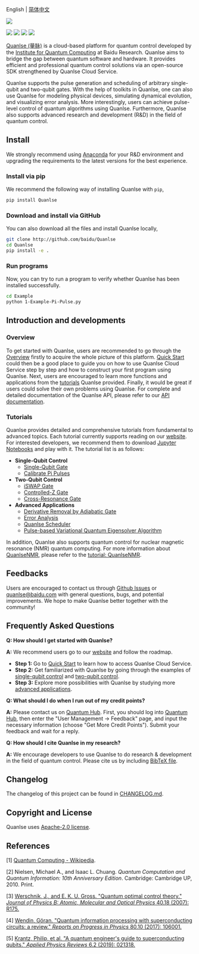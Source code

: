 English | [简体中文](README_CN.md)

![](https://release-data.cdn.bcebos.com/Quanlse_title_en.png)

[![](https://img.shields.io/badge/license-Apache%202.0-green)](./LICENSE) [![](https://img.shields.io/badge/build-passing-green)]() ![](https://img.shields.io/badge/Python-3.6--3.8-blue) ![](https://img.shields.io/badge/release-v1.0.0-blue)

[Quanlse (量脉)](https://quanlse.baidu.com) is a cloud-based platform for quantum control developed by the [Institute for Quantum Computing](https://quantum.baidu.com) at Baidu Research. Quanlse aims to bridge the gap between quantum software and hardware. It provides efficient and professional quantum control solutions via an open-source SDK strengthened by Quanlse Cloud Service.

Quanlse supports the pulse generation and scheduling of arbitrary single-qubit and two-qubit gates. With the help of toolkits in Quanlse, one can also use Quanlse for modeling physical devices, simulating dynamical evolution, and visualizing error analysis. More interestingly, users can achieve pulse-level control of quantum algorithms using Quanlse. Furthermore, Quanlse also supports advanced research and development (R&D) in the field of quantum control.

## Install

We strongly recommend using [Anaconda](https://www.anaconda.com/) for your R&D environment and upgrading the requirements to the latest versions for the best experience.

### Install via pip

We recommend the following way of installing Quanlse with `pip`,

```bash
pip install Quanlse
```

### Download and install via GitHub

You can also download all the files and install Quanlse locally,

```bash
git clone http://github.com/baidu/Quanlse
cd Quanlse
pip install -e .
```

### Run programs

Now, you can try to run a program to verify whether Quanlse has been installed successfully.

```bash
cd Example
python 1-Example-Pi-Pulse.py
```

## Introduction and developments

### Overview

To get started with Quanlse, users are recommended to go through the [Overview](https://quanlse.baidu.com/#/doc/overview) firstly to acquire the whole picture of this platform. [Quick Start](https://quanlse.baidu.com/#/doc/quickstart) could then be a good place to guide you on how to use Quanlse Cloud Service step by step and how to construct your first program using Quanlse. Next, users are encouraged to learn more functions and applications from the [tutorials](https://quanlse.baidu.com/#/doc/tutorial-overview) Quanlse provided. Finally, it would be great if users could solve their own problems using Quanlse. For complete and detailed documentation of the Quanlse API, please refer to our [API documentation](https://quanlse.baidu.com/api/).

### Tutorials

Quanlse provides detailed and comprehensive tutorials from fundamental to advanced topics. Each tutorial currently supports reading on our [website](https://quanlse.baidu.com). For interested developers, we recommend them to download [Jupyter Notebooks](https://github.com/baidu/Quanlse/tree/master/Tutorial/EN) and play with it. The tutorial list is as follows:

- **Single-Qubit Control**
    - [Single-Qubit Gate](https://quanlse.baidu.com/#/doc/tutorial-single-qubit)
    - [Calibrate Pi Pulses](https://quanlse.baidu.com/#/doc/tutorial-pi-pulse)
- **Two-Qubit Control**
    - [iSWAP Gate](https://quanlse.baidu.com/#/doc/tutorial-iswap)
    - [Controlled-Z Gate](https://quanlse.baidu.com/#/doc/tutorial-cz)
    - [Cross-Resonance Gate](https://quanlse.baidu.com/#/doc/tutorial-cr)
- **Advanced Applications**
    - [Derivative Removal by Adiabatic Gate](https://quanlse.baidu.com/#/doc/tutorial-drag)
    - [Error Analysis](https://quanlse.baidu.com/#/doc/tutorial-error-analysis)
    - [Quanlse Scheduler](https://quanlse.baidu.com/#/doc/tutorial-scheduler)
    - [Pulse-based Variational Quantum Eigensolver Algorithm](https://quanlse.baidu.com/#/doc/tutorial-pbvqe)

In addition, Quanlse also supports quantum control for nuclear magnetic resonance (NMR) quantum computing. For more information about [QuanlseNMR](https://nmr.baidu.com/en/), please refer to the [tutorial: QuanlseNMR](https://quanlse.baidu.com/#/doc/nmr).


## Feedbacks

Users are encouraged to contact us through [Github Issues](https://github.com/baidu/Quanlse/issues) or quanlse@baidu.com with general questions, bugs, and potential improvements. We hope to make Quanlse better together with the community!

## Frequently Asked Questions

**Q: How should I get started with Quanlse?**

**A:** We recommend users go to our [website](http://quanlse.baidu.com) and follow the roadmap. 

- **Step 1:** Go to [Quick Start](https://quanlse.baidu.com/#/doc/quickstart) to learn how to access Quanlse Cloud Service.
- **Step 2:** Get familiarized with Quanlse by going through the examples of [single-qubit control](https://quanlse.baidu.com/#/doc/tutorial-single-qubit) and [two-qubit control](https://quanlse.baidu.com/#/doc/tutorial-iswap). 
- **Step 3:** Explore more possibilities with Quanlse by studying more [advanced applications](https://quanlse.baidu.com/#/doc/tutorial-drag).

**Q: What should I do when I run out of my credit points?**  

**A:** Please contact us on [Quantum Hub](https://quantum-hub.baidu.com). First, you should log into [Quantum Hub](https://quantum-hub.baidu.com), then enter the "User Management -> Feedback" page, and input the necessary information (choose "Get More Credit Points"). Submit your feedback and wait for a reply.

**Q: How should I cite Quanlse in my research?**  

**A:** We encourage developers to use Quanlse to do research & development in the field of quantum control. Please cite us by including [BibTeX file](Quanlse.bib).

## Changelog

The changelog of this project can be found in [CHANGELOG.md](CHANGELOG.md).

## Copyright and License

Quanlse uses [Apache-2.0 license](LICENSE).

## References

[1] [Quantum Computing - Wikipedia](https://en.wikipedia.org/wiki/Quantum_computing).

[2] Nielsen, Michael A., and Isaac L. Chuang. *Quantum Computation and Quantum Information: 10th Anniversary Edition*. Cambridge: Cambridge UP, 2010. Print.

[3] [Werschnik, J., and E. K. U. Gross. "Quantum optimal control theory." *Journal of Physics B: Atomic, Molecular and Optical Physics* 40.18 (2007): R175.](https://doi.org/10.1088/0953-4075/40/18/R01)

[4] [Wendin, Göran. "Quantum information processing with superconducting circuits: a review." *Reports on Progress in Physics* 80.10 (2017): 106001.](https://doi.org/10.1088/1361-6633/aa7e1a)

[5] [Krantz, Philip, et al. "A quantum engineer's guide to superconducting qubits." *Applied Physics Reviews* 6.2 (2019): 021318.](https://doi.org/10.1063/1.5089550)

